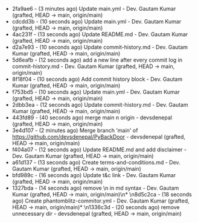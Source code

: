 * 2fa9ae6 - (3 minutes ago) Update main.yml - Dev. Gautam Kumar (grafted, HEAD -> main, origin/main)
* cdcdd3b - (10 seconds ago) Update main.yml - Dev. Gautam Kumar (grafted, HEAD -> main, origin/main)
* 4ac231f - (13 seconds ago) Update README.md - Dev. Gautam Kumar (grafted, HEAD -> main, origin/main)
* d2a7e93 - (10 seconds ago) Update commit-history.md - Dev. Gautam Kumar (grafted, HEAD -> main, origin/main)
* 5d6eafb - (12 seconds ago) add a new line after every commit log in commit-history.md - Dev. Gautam Kumar (grafted, HEAD -> main, origin/main)
* 8f18f04 - (10 seconds ago) Add commit history block - Dev. Gautam Kumar (grafted, HEAD -> main, origin/main)
* f753bd5 - (10 seconds ago) Update main.yml - Dev. Gautam Kumar (grafted, HEAD -> main, origin/main)
* 2dbb3ea - (12 seconds ago) Update commit-history.md - Dev. Gautam Kumar (grafted, HEAD -> main, origin/main)
* 443fd89 - (40 seconds ago) merge main n origin - devsdenepal (grafted, HEAD -> main, origin/main)
* 3e4d107 - (2 minutes ago) Merge branch 'main' of https://github.com/devsdenepal/PyBackDoor - devsdenepal (grafted, HEAD -> main, origin/main)
* f404a07 - (12 seconds ago) Update README.md and add disclaimer - Dev. Gautam Kumar (grafted, HEAD -> main, origin/main)
* a61d137 - (13 seconds ago) Create terms-and-conditions.md - Dev. Gautam Kumar (grafted, HEAD -> main, origin/main)
* bfd989c - (16 seconds ago) Update t&c link - Dev. Gautam Kumar (grafted, HEAD -> main, origin/main)
* 1327bda - (14 seconds ago) remove \n in md syntax - Dev. Gautam Kumar (grafted, HEAD -> main, origin/main)\n* \n8d5c2ca - (18 seconds ago) Create phantomblitz-commitor.yml - Dev. Gautam Kumar (grafted, HEAD -> main, origin/main)* \n1336c3d - (20 seconds ago) remove unnecessary dir - devsdenepal (grafted, HEAD -> main, origin/main)
